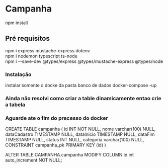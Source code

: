 # Campanha   
npm install     

## Pré requisitos
 npm i express mustache-express dotenv    
 npm i nodemon typescript ts-node     
 npm i --save-dev @types/express @types/mustache-express @types/node    


 ### Instalação    

instalar somente o docke da pasta banco de dados 
 docker-compose -up


### Ainda não resolvi como criar a table dinamicamente entao crie a tabela    
###  Aguarde ate o fim do precesso do docker   

CREATE TABLE campanha (
	id INT NOT NULL,
	nome varchar(100) NULL,
	dataCadastro TIMESTAMP NULL,
	dataInicio TIMESTAMP NULL,
	dataFim TIMESTAMP NULL,
	status INT NULL,
	categoria varchar(100) NULL,
	CONSTRAINT campanha_pk PRIMARY KEY (id)
)

ALTER TABLE CAMPANHA.campanha MODIFY COLUMN id int auto_increment NOT NULL;